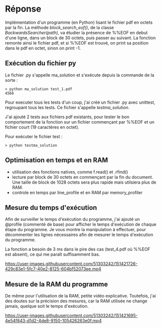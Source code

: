 #  Réponse 

Implémentation d'un programme (en Python) lisant le fichier pdf en octets par la fin. 
La méthode *block_search_eof()*, de la classe *BackwardsSearcher(path)*, va étudier la présence de %%EOF en debut d'une ligne, dans un block de 30 octets, puis passer au suivant. 
La fonction remonte ainsi le fichier pdf, et si %%EOF est trouvé, on print sa position dans le pdf en octet, sinon on print -1.

## Exécution du fichier py

Le fichier .py s'appelle ma_solution et s'exécute depuis la commande de la sorte : 
```
> python ma_solution test_1.pdf
4568
```

Pour executer tous les tests d'un coup, j'ai créé un fichier .py avec unittest, regroupant tous les tests. Ce fichier s'appelle *testma_solution*.

J'ai ajouté 2 tests aux fichiers pdf existants, pour tester le bon comportement de la fonction sur un fichier commençant par %%EOF et un fichier court (19 caractères en octet).

Pour exécuter le fichier test :

```
> python testma_solution
```

## Optimisation en temps et en RAM

- utilisation des fonctions natives, comme f.read() et .rfind()
- lecture par block de 30 octets en commençant par la fin du document. Une taille de block de 1028 octets sera plus rapide mais utilsiera plus de RAM.
- controle en temps par line_profile et en RAM par memory_profiler

## Mesure du temps d'exécution

Afin de surveiller le temps d'exécution du programme, j'ai ajouté un @profile (commenté de base) pour afficher le temps d'exécution de chaque étape du programme.
Je vous montre la manipulation à effectuer, pour décommenter les lignes nécessaires afin de mesurer le temps d'exécution du programme.

La fonction a besoin de 3 ms dans le pire des cas (test_4.pdf où %%EOF est absent), ce qui me paraît suffisamment bas.

https://user-images.githubusercontent.com/51303242/151421726-429c83e1-5fc7-40e2-8125-604bf52073ee.mp4

## Mesure de la RAM du programme 

De même pour l'utilisation de la RAM, petite vidéo explicative.
Toutefois, j'ai des doutes sur la précision des mesures, car la RAM utilisée ne change jamais, quelque soit le temps d'exécution.

https://user-images.githubusercontent.com/51303242/151421695-4e54f843-d1d2-4de8-9150-105426263e0f.mp4











